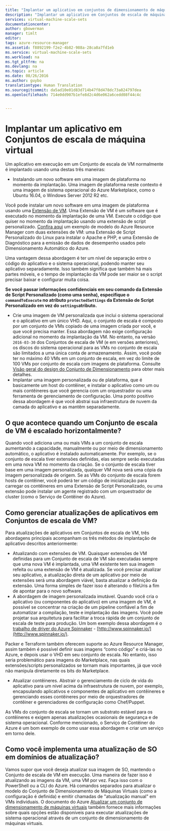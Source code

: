 ```yaml
---
title: "Implantar um aplicativo em conjuntos de dimensionamento de máquinas virtuais | Microsoft Docs"
description: "Implantar um aplicativo em Conjuntos de escala de máquina virtual"
services: virtual-machine-scale-sets
documentationcenter: 
author: gbowerman
manager: timlt
editor: 
tags: azure-resource-manager
ms.assetid: f8892199-f2e2-4b82-988a-28ca8a7fd1eb
ms.service: virtual-machine-scale-sets
ms.workload: na
ms.tgt_pltfrm: na
ms.devlang: na
ms.topic: article
ms.date: 08/26/2016
ms.author: guybo
translationtype: Human Translation
ms.sourcegitcommit: da5ad10e01d83d714b47f8d478dc73a824797dea
ms.openlocfilehash: 714e0dd907b1efe8d2c4d6e062a6cedd08f44c4c


---
```

# <a name="deploy-an-app-on-virtual-machine-scale-sets"></a>Implantar um aplicativo em Conjuntos de escala de máquina virtual
Um aplicativo em execução em um Conjunto de escala de VM normalmente é implantado usando uma destas três maneiras:

* Instalando um novo software em uma imagem de plataforma no momento da implantação. Uma imagem de plataforma neste contexto é uma imagem de sistema operacional do Azure Marketplace, como o Ubuntu 16.04, o Windows Server 2012 R2 etc.

Você pode instalar um novo software em uma imagem de plataforma usando uma [Extensão de VM](../virtual-machines/virtual-machines-windows-extensions-features.md?toc=%2fazure%2fvirtual-machines%2fwindows%2ftoc.json). Uma Extensão de VM é um software que é executado no momento da implantação de uma VM. Execute o código que quiser no momento da implantação usando uma extensão de script personalizado. [Confira aqui](https://github.com/Azure/azure-quickstart-templates/tree/master/201-vmss-lapstack-autoscale) um exemplo de modelo do Azure Resource Manager com duas extensões de VM: uma Extensão de Script Personalizado do Linux para instalar o Apache e PHP, e uma Extensão de Diagnóstico para a emissão de dados de desempenho usados pelo Dimensionamento Automático do Azure.

Uma vantagem dessa abordagem é ter um nível de separação entre o código do aplicativo e o sistema operacional, podendo manter seu aplicativo separadamente. Isso também significa que também há mais partes móveis, e o tempo de implantação da VM pode ser maior se o script precisar baixar e configurar muita coisa.

**Se você passar informações confidenciais em seu comando da Extensão de Script Personalizado (como uma senha), especifique o `commandToExecute` no atributo `protectedSettings` da Extensão de Script Personalizado em vez do `settings`atributo.**

* Crie uma imagem de VM personalizada que inclui o sistema operacional e o aplicativo em um único VHD. Aqui, o conjunto de escala é composto por um conjunto de VMs copiado de uma imagem criada por você, e que você precisa manter. Essa abordagem não exige configuração adicional no momento da implantação da VM. No entanto, na versão `2016-03-30` dos Conjuntos de escala de VM (e em versões anteriores), os discos do sistema operacional para as VMs no conjunto de escala são limitados a uma única conta de armazenamento. Assim, você pode ter no máximo 40 VMs em um conjunto de escala, em vez do limite de 100 VMs por conjunto de escala com imagens de plataforma. Consulte [Visão geral do design do Conjunto de Dimensionamento](virtual-machine-scale-sets-design-overview.md) para obter mais detalhes.
* Implantar uma imagem personalizada ou de plataforma, que é basicamente um host do contêiner, e instalar o aplicativo como um ou mais contêineres que você gerencia com um orquestrador ou uma ferramenta de gerenciamento de configuração. Uma ponto positivo dessa abordagem é que você abstrai sua infraestrutura de nuvem da camada do aplicativo e as mantêm separadamente.

## <a name="what-happens-when-a-vm-scale-set-scales-out"></a>O que acontece quando um Conjunto de escala de VM é escalado horizontalmente?
Quando você adiciona uma ou mais VMs a um conjunto de escala aumentando a capacidade, manualmente ou por meio de dimensionamento automático, o aplicativo é instalado automaticamente. Por exemplo, se o conjunto de escala tiver extensões definidas, elas sempre serão executadas em uma nova VM no momento da criação. Se o conjunto de escala tiver base em uma imagem personalizada, qualquer VM nova será uma cópia da imagem personalizada de origem. Se as VMs do conjunto de escala forem hosts de contêiner, você poderá ter um código de inicialização para carregar os contêineres em uma Extensão de Script Personalizado, ou uma extensão pode instalar um agente registrado com um orquestrador de cluster (como o Serviço de Contêiner do Azure).

## <a name="how-do-you-manage-application-updates-in-vm-scale-sets"></a>Como gerenciar atualizações de aplicativos em Conjuntos de escala de VM?
Para atualizações de aplicativos em Conjuntos de escala de VM, três abordagens principais acompanham os três métodos de implantação de aplicativo descritos anteriormente:

* Atualizando com extensões de VM. Quaisquer extensões de VM definidas para um Conjunto de escala de VM são executadas sempre que uma nova VM é implantada, uma VM existente tem sua imagem refeita ou uma extensão de VM é atualizada. Se você precisar atualizar seu aplicativo, a atualização direta de um aplicativo por meio de extensões será uma abordagem viável, basta atualizar a definição da extensão. Uma forma simples de fazer isso é alterando o fileUris a fim de apontar para o novo software.
* A abordagem de imagem personalizada imutável. Quando você cria o aplicativo (ou componentes do aplicativo) em uma imagem de VM, é possível se concentrar na criação de um pipeline confiável a fim de automatizar a compilação, teste e implantação das imagens. Você pode projetar sua arquitetura para facilitar a troca rápida de um conjunto de escala de teste para produção. Um bom exemplo dessa abordagem é o [trabalho de driver do Azure Spinnaker](https://github.com/spinnaker/deck/tree/master/app/scripts/modules/azure) - [http://www.spinnaker.io/](http://www.spinnaker.io/).

Packer e Terraform também oferecem suporte ao Azure Resource Manager, assim também é possível definir suas imagens “como código” e criá-las no Azure, e depois usar o VHD em seu conjunto de escala. No entanto, isso seria problemático para imagens do Marketplace, nas quais extensões/scripts personalizados se tornam mais importantes, já que você não manipula diretamente os bits do Marketplace.

* Atualizar contêineres. Abstrair o gerenciamento de ciclo de vida do aplicativo para um nível acima da infraestrutura de nuvem, por exemplo, encapsulando aplicativos e componentes de aplicativo em contêineres e gerenciando esses contêineres por meio de orquestradores de contêiner e gerenciadores de configuração como Chef/Puppet.

As VMs do conjunto de escala se tornam um substrato estável para os contêineres e exigem apenas atualizações ocasionais de segurança e de sistema operacional. Conforme mencionado, o Serviço de Contêiner do Azure é um bom exemplo de como usar essa abordagem e criar um serviço em torno dele.

## <a name="how-do-you-roll-out-an-os-update-across-update-domains"></a>Como você implementa uma atualização de SO em domínios de atualização?
Vamos supor que você deseja atualizar sua imagem de SO, mantendo o Conjunto de escala de VM em execução. Uma maneira de fazer isso é atualizando as imagens da VM, uma VM por vez. Faça isso com o PowerShell ou a CLI do Azure. Há comandos separados para atualizar o modelo do Conjunto de Dimensionamento de Máquinas Virtuais (como a configuração é definida) e emitir chamadas de "atualização manual" em VMs individuais. O documento do Azure [Atualizar um conjunto de dimensionamento de máquinas virtuais](./virtual-machine-scale-sets-upgrade-scale-set.md) também fornece mais informações sobre quais opções estão disponíveis para executar atualizações de sistema operacional através de um conjunto de dimensionamento de máquinas virtuais.




<!--HONumber=Nov16_HO4-->


